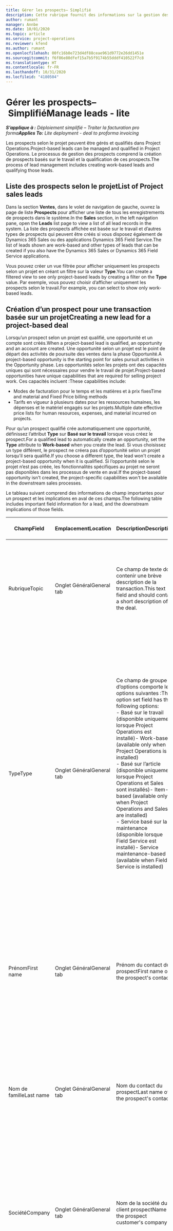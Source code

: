 ```yaml
---
title: Gérer les prospects– Simplifié
description: Cette rubrique fournit des informations sur la gestion des prospects selon le projet (pro).
author: rumant
manager: Annbe
ms.date: 10/01/2020
ms.topic: article
ms.service: project-operations
ms.reviewer: kfend
ms.author: rumant
ms.openlocfilehash: 00fc16b0e723d4df88ceae961d9772e26dd1451e
ms.sourcegitcommit: f6f86e80dfef15a7b5f9174b55dddf410522f7c8
ms.translationtype: HT
ms.contentlocale: fr-FR
ms.lasthandoff: 10/31/2020
ms.locfileid: "4180504"
---
```

# <a name="manage-leads---lite"></a><span data-ttu-id="09259-103">Gérer les prospects– Simplifié</span><span class="sxs-lookup"><span data-stu-id="09259-103">Manage leads - lite</span></span>

<span data-ttu-id="09259-104">_**S’applique à :** Déploiement simplifié – Traiter la facturation pro forma_</span><span class="sxs-lookup"><span data-stu-id="09259-104">_**Applies To:** Lite deployment - deal to proforma invoicing_</span></span>

<span data-ttu-id="09259-105">Les prospects selon le projet peuvent être gérés et qualifiés dans Project Operations.</span><span class="sxs-lookup"><span data-stu-id="09259-105">Project-based leads can be managed and qualified in Project Operations.</span></span> <span data-ttu-id="09259-106">Le processus de gestion des prospects comprend la création de prospects basés sur le travail et la qualification de ces prospects.</span><span class="sxs-lookup"><span data-stu-id="09259-106">The process of lead management includes creating work-based leads and qualifying those leads.</span></span> 

## <a name="list-of-project-sales-leads"></a><span data-ttu-id="09259-107">Liste des prospects selon le projet</span><span class="sxs-lookup"><span data-stu-id="09259-107">List of Project sales leads</span></span>

<span data-ttu-id="09259-108">Dans la section **Ventes**, dans le volet de navigation de gauche, ouvrez la page de liste **Prospects** pour afficher une liste de tous les enregistrements de prospects dans le système.</span><span class="sxs-lookup"><span data-stu-id="09259-108">In the **Sales** section, in the left navigation pane, open the **Leads** list page to view a list of all lead records in the system.</span></span> <span data-ttu-id="09259-109">La liste des prospects affichée est basée sur le travail et d’autres types de prospects qui peuvent être créés si vous disposez également de Dynamics 365 Sales ou des applications Dynamics 365 Field Service.</span><span class="sxs-lookup"><span data-stu-id="09259-109">The list of leads shown are work-based and other types of leads that can be created if you also have the Dynamics 365 Sales or Dynamics 365 Field Service applications.</span></span>

<span data-ttu-id="09259-110">Vous pouvez créer un vue filtrée pour afficher uniquement les prospects selon un projet en créant un filtre sur la valeur **Type**.</span><span class="sxs-lookup"><span data-stu-id="09259-110">You can create a filtered view to see only project-based leads by creating a filter on the **Type** value.</span></span> <span data-ttu-id="09259-111">Par exemple, vous pouvez choisir d’afficher uniquement les prospects selon le travail.</span><span class="sxs-lookup"><span data-stu-id="09259-111">For example, you can select to show only work-based leads.</span></span>

## <a name="creating-a-new-lead-for-a-project-based-deal"></a><span data-ttu-id="09259-112">Création d’un prospect pour une transaction basée sur un projet</span><span class="sxs-lookup"><span data-stu-id="09259-112">Creating a new lead for a project-based deal</span></span>

<span data-ttu-id="09259-113">Lorsqu’un prospect selon un projet est qualifié, une opportunité et un compte sont créés.</span><span class="sxs-lookup"><span data-stu-id="09259-113">When a project-based lead is qualified, an opportunity and an account are created.</span></span> <span data-ttu-id="09259-114">Une opportunité selon un projet est le point de départ des activités de poursuite des ventes dans la phase Opportunité.</span><span class="sxs-lookup"><span data-stu-id="09259-114">A project-based opportunity is the starting point for sales pursuit activities in the Opportunity phase.</span></span> <span data-ttu-id="09259-115">Les opportunités selon les projets ont des capacités uniques qui sont nécessaires pour vendre le travail de projet.</span><span class="sxs-lookup"><span data-stu-id="09259-115">Project-based opportunities have unique capabilities that are required for selling project work.</span></span> <span data-ttu-id="09259-116">Ces capacités incluent :</span><span class="sxs-lookup"><span data-stu-id="09259-116">These capabilities include:</span></span>

- <span data-ttu-id="09259-117">Modes de facturation pour le temps et les matières et à prix fixes</span><span class="sxs-lookup"><span data-stu-id="09259-117">Time and material and Fixed Price billing methods</span></span>
- <span data-ttu-id="09259-118">Tarifs en vigueur à plusieurs dates pour les ressources humaines, les dépenses et le matériel engagés sur les projets.</span><span class="sxs-lookup"><span data-stu-id="09259-118">Multiple date effective price lists for human resources, expenses, and material incurred on projects.</span></span>

<span data-ttu-id="09259-119">Pour qu’un prospect qualifié crée automatiquement une opportunité, définissez l’attribut **Type** sur **Basé sur le travail** lorsque vous créez le prospect.</span><span class="sxs-lookup"><span data-stu-id="09259-119">For a qualified lead to automatically create an opportunity, set the **Type** attribute to **Work-based** when you create the lead.</span></span> <span data-ttu-id="09259-120">Si vous choisissez un type différent, le prospect ne créera pas d’opportunité selon un projet lorsqu’il sera qualifié.</span><span class="sxs-lookup"><span data-stu-id="09259-120">If you choose a different type, the lead won't create a project-based opportunity when it is qualified.</span></span> <span data-ttu-id="09259-121">Si l’opportunité selon le projet n’est pas créée, les fonctionnalités spécifiques au projet ne seront pas disponibles dans les processus de vente en aval.</span><span class="sxs-lookup"><span data-stu-id="09259-121">If the project-based opportunity isn't created, the project-specific capabilities won't be available in the downstream sales processes.</span></span>

<span data-ttu-id="09259-122">Le tableau suivant comprend des informations de champ importantes pour un prospect et les implications en aval de ces champs.</span><span class="sxs-lookup"><span data-stu-id="09259-122">The following table includes important field information for a lead, and the downstream implications of those fields.</span></span>

| <span data-ttu-id="09259-123">**Champ**</span><span class="sxs-lookup"><span data-stu-id="09259-123">**Field**</span></span> | <span data-ttu-id="09259-124">**Emplacement**</span><span class="sxs-lookup"><span data-stu-id="09259-124">**Location**</span></span> | <span data-ttu-id="09259-125">**Description**</span><span class="sxs-lookup"><span data-stu-id="09259-125">**Description**</span></span> | <span data-ttu-id="09259-126">**Impact en aval**</span><span class="sxs-lookup"><span data-stu-id="09259-126">**Downstream impact**</span></span> |
| --- | --- | --- | --- |
| <span data-ttu-id="09259-127">Rubrique</span><span class="sxs-lookup"><span data-stu-id="09259-127">Topic</span></span> | <span data-ttu-id="09259-128">Onglet Général</span><span class="sxs-lookup"><span data-stu-id="09259-128">General tab</span></span> | <span data-ttu-id="09259-129">Ce champ de texte doit contenir une brève description de la transaction.</span><span class="sxs-lookup"><span data-stu-id="09259-129">This text field and should contain a short description of the deal.</span></span> | <span data-ttu-id="09259-130">Le sujet du prospect sera par défaut le sujet de l’Opportunité et le nom du Devis et du Contrat de projet.</span><span class="sxs-lookup"><span data-stu-id="09259-130">The topic of the lead will default as the topic of the Opportunity, and the name of Quote and Project contract.</span></span> |
| <span data-ttu-id="09259-131">Type</span><span class="sxs-lookup"><span data-stu-id="09259-131">Type</span></span> | <span data-ttu-id="09259-132">Onglet Général</span><span class="sxs-lookup"><span data-stu-id="09259-132">General tab</span></span> | <span data-ttu-id="09259-133">Ce champ de groupe d’options comporte les options suivantes :</span><span class="sxs-lookup"><span data-stu-id="09259-133">This option set field has the following options:</span></span></br><span data-ttu-id="09259-134">- Basé sur le travail (disponible uniquement lorsque Project Operations est installé)</span><span class="sxs-lookup"><span data-stu-id="09259-134">- Work-based (available only when Project Operations is installed)</span></span></br><span data-ttu-id="09259-135">- Basé sur l’article (disponible uniquement lorsque Project Operations et Sales sont installés)</span><span class="sxs-lookup"><span data-stu-id="09259-135">- Item-based (available only when Project Operations and Sales are installed)</span></span></br><span data-ttu-id="09259-136">- Service basé sur la maintenance (disponible lorsque Field Service est installé)</span><span class="sxs-lookup"><span data-stu-id="09259-136">- Service maintenance-based (available when Field Service is installed)</span></span> | <span data-ttu-id="09259-137">Lorsque la valeur de ce champ est définie sur **Basé sur le travail** sur le prospect, celui-ci est qualifié pour créer une opportunité basée sur un projet.</span><span class="sxs-lookup"><span data-stu-id="09259-137">When the value of this field is set to **Work-based** on the lead, the lead is qualified to create a Project-based Opportunity.</span></span> <span data-ttu-id="09259-138">Une opportunité basée sur un projet est requise pour activer toutes les extensions et fonctionnalités spécifiques au projet dans le processus de vente en aval pour cette transaction.</span><span class="sxs-lookup"><span data-stu-id="09259-138">A project-based opportunity is required to enable all project-specific extensions and functionality in the downstream sales process for this deal.</span></span> |
| <span data-ttu-id="09259-139">Prénom</span><span class="sxs-lookup"><span data-stu-id="09259-139">First name</span></span> | <span data-ttu-id="09259-140">Onglet Général</span><span class="sxs-lookup"><span data-stu-id="09259-140">General tab</span></span> | <span data-ttu-id="09259-141">Prénom du contact du prospect</span><span class="sxs-lookup"><span data-stu-id="09259-141">First name of the prospect's contact</span></span> | <span data-ttu-id="09259-142">Lorsque le prospect est qualifié, un compte, un contact et une opportunité sont créés.</span><span class="sxs-lookup"><span data-stu-id="09259-142">When the lead is qualified, an account, contact, and opportunity are created.</span></span> <span data-ttu-id="09259-143">Le prénom du contact est la valeur définie ici.</span><span class="sxs-lookup"><span data-stu-id="09259-143">The first name of the contact is the value set here.</span></span> |
| <span data-ttu-id="09259-144">Nom de famille</span><span class="sxs-lookup"><span data-stu-id="09259-144">Last name</span></span> | <span data-ttu-id="09259-145">Onglet Général</span><span class="sxs-lookup"><span data-stu-id="09259-145">General tab</span></span> | <span data-ttu-id="09259-146">Nom du contact du prospect</span><span class="sxs-lookup"><span data-stu-id="09259-146">Last name of the prospect's contact</span></span> | <span data-ttu-id="09259-147">Lorsque le prospect est qualifié, un compte, un contact et une opportunité sont créés.</span><span class="sxs-lookup"><span data-stu-id="09259-147">When the lead is qualified, an account, contact, and opportunity are created.</span></span> <span data-ttu-id="09259-148">Le nom du contact est la valeur définie ici.</span><span class="sxs-lookup"><span data-stu-id="09259-148">The last name of the contact is the value set here.</span></span> |
| <span data-ttu-id="09259-149">Société</span><span class="sxs-lookup"><span data-stu-id="09259-149">Company</span></span> | <span data-ttu-id="09259-150">Onglet Général</span><span class="sxs-lookup"><span data-stu-id="09259-150">General tab</span></span> | <span data-ttu-id="09259-151">Nom de la société du client prospect</span><span class="sxs-lookup"><span data-stu-id="09259-151">Name of the prospect customer's company</span></span> | <span data-ttu-id="09259-152">Lorsque le prospect est qualifié, un compte, un contact et une opportunité sont créés.</span><span class="sxs-lookup"><span data-stu-id="09259-152">When the lead is qualified, an account, contact, and opportunity are created.</span></span> <span data-ttu-id="09259-153">Le nom du compte créé est la valeur définie ici.</span><span class="sxs-lookup"><span data-stu-id="09259-153">The name of the account created is the value set here.</span></span> |
| <span data-ttu-id="09259-154">Devise</span><span class="sxs-lookup"><span data-stu-id="09259-154">Currency</span></span> | <span data-ttu-id="09259-155">Onglet Détails</span><span class="sxs-lookup"><span data-stu-id="09259-155">Details tab</span></span> | <span data-ttu-id="09259-156">Devise du client prospect</span><span class="sxs-lookup"><span data-stu-id="09259-156">Prospect customer's currency</span></span> | <span data-ttu-id="09259-157">Lorsque le prospect est qualifié, un compte, un contact et une opportunité sont créés.</span><span class="sxs-lookup"><span data-stu-id="09259-157">When the lead is qualified, an account, contact, and opportunity are created.</span></span> <span data-ttu-id="09259-158">La devise du compte créé est la valeur définie ici.</span><span class="sxs-lookup"><span data-stu-id="09259-158">The currency of the account created is the value set here.</span></span> |

## <a name="qualify-a-new-project-based-lead"></a><span data-ttu-id="09259-159">Qualifier un nouveau prospect selon un projet</span><span class="sxs-lookup"><span data-stu-id="09259-159">Qualify a new project-based lead</span></span>

<span data-ttu-id="09259-160">Les prospects qui ont la valeur **Type** définie sur **Basé sur le travail** sont appelés prospects selon des projets.</span><span class="sxs-lookup"><span data-stu-id="09259-160">Leads that have the **Type** value set to **Work-based** are called project-based leads.</span></span> <span data-ttu-id="09259-161">Lorsqu’un prospect basé sur un projet est qualifié, les éléments suivants sont créés :</span><span class="sxs-lookup"><span data-stu-id="09259-161">When a project-based lead is qualified, the following is created:</span></span>

- <span data-ttu-id="09259-162">Un compte qui utilise le champ **Société** du prospect.</span><span class="sxs-lookup"><span data-stu-id="09259-162">An account that uses the **Company** field from the lead.</span></span>
- <span data-ttu-id="09259-163">Un enregistrement de contact associé au compte en fonction des valeurs des champs **Prénom** et **Nom** sur le prospect.</span><span class="sxs-lookup"><span data-stu-id="09259-163">A contact record associated to the account based on the values in the **First Name** and **Last Name** fields on the lead.</span></span>
- <span data-ttu-id="09259-164">Une opportunité basée sur un projet qui a le champ **Type** défini sur **Basé sur le travail**.</span><span class="sxs-lookup"><span data-stu-id="09259-164">A project-based opportunity that has the **Type** field set to &quot;**Work-based**.</span></span>

<span data-ttu-id="09259-165">Pour plus d’informations sur la qualification des prospects, voir [Qualifier ou convertir des prospects](https://docs.microsoft.com/dynamics365/sales-enterprise/qualify-lead-convert-opportunity-sales).</span><span class="sxs-lookup"><span data-stu-id="09259-165">For more detailed information on qualifying leads, see[Qualify or convert leads](https://docs.microsoft.com/dynamics365/sales-enterprise/qualify-lead-convert-opportunity-sales).</span></span>

## <a name="business-process-flow-for-project-based-deals"></a><span data-ttu-id="09259-166">Flux des processus d’entreprise pour les offres basées sur des projets</span><span class="sxs-lookup"><span data-stu-id="09259-166">Business process flow for project-based deals</span></span>

<span data-ttu-id="09259-167">Les flux des processus d’entreprise suivants sont pris en charge pour les transactions basées sur des projets dans Project Operations :</span><span class="sxs-lookup"><span data-stu-id="09259-167">The following business process flows are supported for project-based deals in Project Operations:</span></span>

- <span data-ttu-id="09259-168">Processus d’entreprise prospect-opportunité</span><span class="sxs-lookup"><span data-stu-id="09259-168">Lead to Opportunity business process</span></span>
- <span data-ttu-id="09259-169">Processus de vente Opportunité</span><span class="sxs-lookup"><span data-stu-id="09259-169">Opportunity sales process</span></span>

<span data-ttu-id="09259-170">Le processus d’entreprise prospect-opportunité prend en charge les phases suivantes :</span><span class="sxs-lookup"><span data-stu-id="09259-170">The Lead to Opportunity business process supports the following stages:</span></span>

| <span data-ttu-id="09259-171">Nom de la phase</span><span class="sxs-lookup"><span data-stu-id="09259-171">Stage name</span></span> | <span data-ttu-id="09259-172">Entité mappée</span><span class="sxs-lookup"><span data-stu-id="09259-172">Mapped entity</span></span> | <span data-ttu-id="09259-173">Fonctionnalité</span><span class="sxs-lookup"><span data-stu-id="09259-173">Functionality</span></span> |
| --- | --- | --- |
| <span data-ttu-id="09259-174">Qualifier</span><span class="sxs-lookup"><span data-stu-id="09259-174">Qualify</span></span> | <span data-ttu-id="09259-175">Prospect</span><span class="sxs-lookup"><span data-stu-id="09259-175">Lead</span></span> | <span data-ttu-id="09259-176">Qualifiez le prospect pour créer un compte, un contact et une opportunité.</span><span class="sxs-lookup"><span data-stu-id="09259-176">Qualify the lead to create an account, contact, and an opportunity.</span></span> |
| <span data-ttu-id="09259-177">Développer</span><span class="sxs-lookup"><span data-stu-id="09259-177">Develop</span></span> | <span data-ttu-id="09259-178">Opportunité</span><span class="sxs-lookup"><span data-stu-id="09259-178">Opportunity</span></span> | <span data-ttu-id="09259-179">Développez l’opportunité pour ajouter plus d’informations sur le travail impliqué, les principales parties prenantes et la concurrence.</span><span class="sxs-lookup"><span data-stu-id="09259-179">Develop the opportunity to add more information on the work involved, key stakeholders, and competition.</span></span> |
| <span data-ttu-id="09259-180">Proposer</span><span class="sxs-lookup"><span data-stu-id="09259-180">Propose</span></span> | <span data-ttu-id="09259-181">Opportunité</span><span class="sxs-lookup"><span data-stu-id="09259-181">Opportunity</span></span> | <span data-ttu-id="09259-182">Développez la proposition et obtenez l’approbation de l’équipe de vérification interne.</span><span class="sxs-lookup"><span data-stu-id="09259-182">Develop the proposal and get approval from the internal review team.</span></span> |
| <span data-ttu-id="09259-183">Fermer</span><span class="sxs-lookup"><span data-stu-id="09259-183">Close</span></span> | <span data-ttu-id="09259-184">Opportunité</span><span class="sxs-lookup"><span data-stu-id="09259-184">Opportunity</span></span> | <span data-ttu-id="09259-185">Concluez l’opportunité pour fermer la transaction.</span><span class="sxs-lookup"><span data-stu-id="09259-185">Win the opportunity to close the deal.</span></span> |
